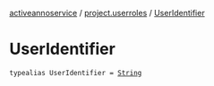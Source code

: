 [activeannoservice](../index.md) / [project.userroles](index.md) / [UserIdentifier](./-user-identifier.md)

# UserIdentifier

`typealias UserIdentifier = `[`String`](https://kotlinlang.org/api/latest/jvm/stdlib/kotlin/-string/index.html)